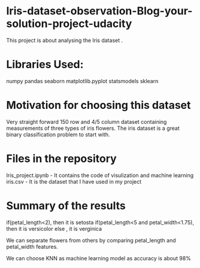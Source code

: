 # Iris-dataset-observation-Blog-your-solution-project-udacity

This project is about analysing the Iris dataset .

# Libraries Used:

numpy
pandas
seaborn
matplotlib.pyplot
statsmodels
sklearn

# Motivation for choosing this dataset
Very straight forward 150 row and 4/5 column dataset containing measurements of three types of iris flowers. The iris dataset is a great binary classification problem to start with.

# Files in the repository

Iris_project.ipynb - It contains the code of visulization and machine learning
iris.csv - It is the dataset that I have used in my project

# Summary of the results

if(petal_length<2), then it is setosta if(petal_length<5 and petal_width<1.75), then it is versicolor else , it is verginica

We can separate flowers from others by comparing petal_length and petal_width features.

We can choose KNN as machine learning model as accuracy is about 98%
